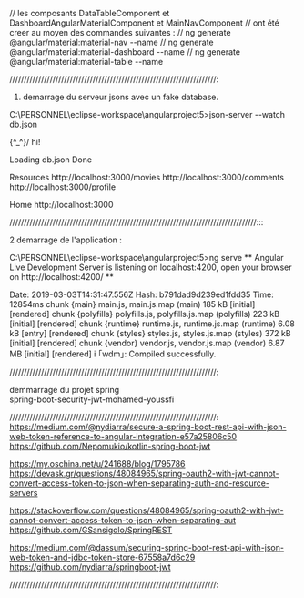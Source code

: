 
// les composants DataTableComponent et DashboardAngularMaterialComponent et MainNavComponent
// ont été creer au moyen des commandes suivantes :
// ng generate @angular/material:material-nav --name <component-name>
// ng generate @angular/material:material-dashboard --name <component-name>
// ng generate @angular/material:material-table --name <component-name>




////////////////////////////////////////////////////////////////////////:

1) demarrage du serveur jsons avec un fake database.

C:\PERSONNEL\eclipse-workspace\angularproject5>json-server --watch db.json

  \{^_^}/ hi!

  Loading db.json
  Done

  Resources
  http://localhost:3000/movies
  http://localhost:3000/comments
  http://localhost:3000/profile

  Home
  http://localhost:3000


  //////////////////////////////////////////////////////////////////////////////////////:::

2 demarrage de l'application  : 

  C:\PERSONNEL\eclipse-workspace\angularproject5>ng serve
** Angular Live Development Server is listening on localhost:4200, open your browser on http://localhost:4200/ **

Date: 2019-03-03T14:31:47.556Z
Hash: b791dad9d239ed1fdd35
Time: 12854ms
chunk {main} main.js, main.js.map (main) 185 kB [initial] [rendered]
chunk {polyfills} polyfills.js, polyfills.js.map (polyfills) 223 kB [initial] [rendered]
chunk {runtime} runtime.js, runtime.js.map (runtime) 6.08 kB [entry] [rendered]
chunk {styles} styles.js, styles.js.map (styles) 372 kB [initial] [rendered]
chunk {vendor} vendor.js, vendor.js.map (vendor) 6.87 MB [initial] [rendered]
i ｢wdm｣: Compiled successfully.

////////////////////////////////////////////////////////////////////////:

demmarrage du projet spring  
spring-boot-security-jwt-mohamed-youssfi

////////////////////////////////////////////////////////////////////////:
https://medium.com/@nydiarra/secure-a-spring-boot-rest-api-with-json-web-token-reference-to-angular-integration-e57a25806c50
https://github.com/Nepomukio/kotlin-spring-boot-jwt

https://my.oschina.net/u/241688/blog/1795786
https://devask.gr/questions/48084965/spring-oauth2-with-jwt-cannot-convert-access-token-to-json-when-separating-auth-and-resource-servers

https://stackoverflow.com/questions/48084965/spring-oauth2-with-jwt-cannot-convert-access-token-to-json-when-separating-aut
https://github.com/GSansigolo/SpringREST

https://medium.com/@dassum/securing-spring-boot-rest-api-with-json-web-token-and-jdbc-token-store-67558a7d6c29
https://github.com/nydiarra/springboot-jwt


////////////////////////////////////////////////////////////////////////: